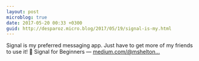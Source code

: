```yaml
---
layout: post
microblog: true
date: 2017-05-20 00:33 +0300
guid: http://desparoz.micro.blog/2017/05/19/signal-is-my.html
---
```

Signal is my preferred messaging app. Just have to get more of my friends to use it! 🔗 Signal for Beginners — [medium.com/@mshelton...](https://medium.com/@mshelton/signal-for-beginners-c6b44f76a1f0)
